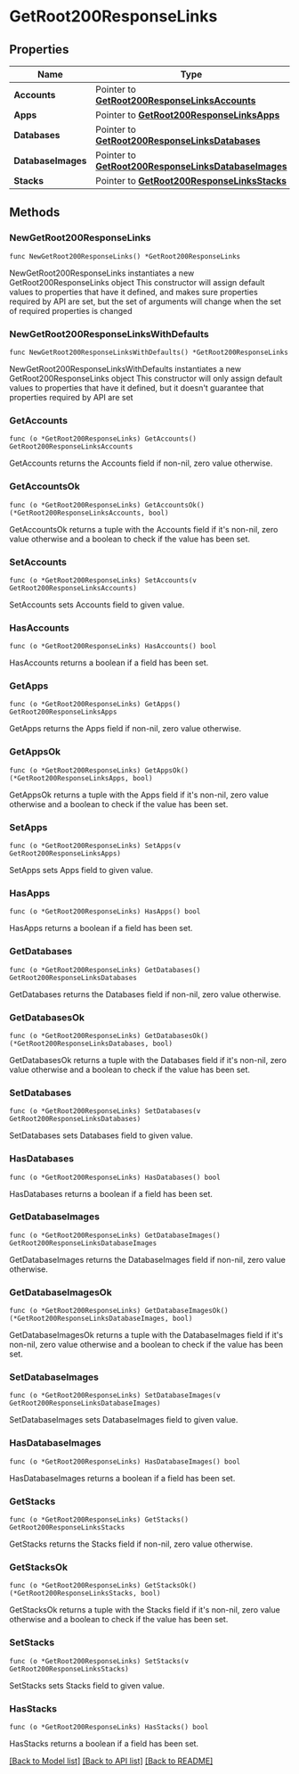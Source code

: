 # GetRoot200ResponseLinks

## Properties

Name | Type | Description | Notes
------------ | ------------- | ------------- | -------------
**Accounts** | Pointer to [**GetRoot200ResponseLinksAccounts**](GetRoot200ResponseLinksAccounts.md) |  | [optional] 
**Apps** | Pointer to [**GetRoot200ResponseLinksApps**](GetRoot200ResponseLinksApps.md) |  | [optional] 
**Databases** | Pointer to [**GetRoot200ResponseLinksDatabases**](GetRoot200ResponseLinksDatabases.md) |  | [optional] 
**DatabaseImages** | Pointer to [**GetRoot200ResponseLinksDatabaseImages**](GetRoot200ResponseLinksDatabaseImages.md) |  | [optional] 
**Stacks** | Pointer to [**GetRoot200ResponseLinksStacks**](GetRoot200ResponseLinksStacks.md) |  | [optional] 

## Methods

### NewGetRoot200ResponseLinks

`func NewGetRoot200ResponseLinks() *GetRoot200ResponseLinks`

NewGetRoot200ResponseLinks instantiates a new GetRoot200ResponseLinks object
This constructor will assign default values to properties that have it defined,
and makes sure properties required by API are set, but the set of arguments
will change when the set of required properties is changed

### NewGetRoot200ResponseLinksWithDefaults

`func NewGetRoot200ResponseLinksWithDefaults() *GetRoot200ResponseLinks`

NewGetRoot200ResponseLinksWithDefaults instantiates a new GetRoot200ResponseLinks object
This constructor will only assign default values to properties that have it defined,
but it doesn't guarantee that properties required by API are set

### GetAccounts

`func (o *GetRoot200ResponseLinks) GetAccounts() GetRoot200ResponseLinksAccounts`

GetAccounts returns the Accounts field if non-nil, zero value otherwise.

### GetAccountsOk

`func (o *GetRoot200ResponseLinks) GetAccountsOk() (*GetRoot200ResponseLinksAccounts, bool)`

GetAccountsOk returns a tuple with the Accounts field if it's non-nil, zero value otherwise
and a boolean to check if the value has been set.

### SetAccounts

`func (o *GetRoot200ResponseLinks) SetAccounts(v GetRoot200ResponseLinksAccounts)`

SetAccounts sets Accounts field to given value.

### HasAccounts

`func (o *GetRoot200ResponseLinks) HasAccounts() bool`

HasAccounts returns a boolean if a field has been set.

### GetApps

`func (o *GetRoot200ResponseLinks) GetApps() GetRoot200ResponseLinksApps`

GetApps returns the Apps field if non-nil, zero value otherwise.

### GetAppsOk

`func (o *GetRoot200ResponseLinks) GetAppsOk() (*GetRoot200ResponseLinksApps, bool)`

GetAppsOk returns a tuple with the Apps field if it's non-nil, zero value otherwise
and a boolean to check if the value has been set.

### SetApps

`func (o *GetRoot200ResponseLinks) SetApps(v GetRoot200ResponseLinksApps)`

SetApps sets Apps field to given value.

### HasApps

`func (o *GetRoot200ResponseLinks) HasApps() bool`

HasApps returns a boolean if a field has been set.

### GetDatabases

`func (o *GetRoot200ResponseLinks) GetDatabases() GetRoot200ResponseLinksDatabases`

GetDatabases returns the Databases field if non-nil, zero value otherwise.

### GetDatabasesOk

`func (o *GetRoot200ResponseLinks) GetDatabasesOk() (*GetRoot200ResponseLinksDatabases, bool)`

GetDatabasesOk returns a tuple with the Databases field if it's non-nil, zero value otherwise
and a boolean to check if the value has been set.

### SetDatabases

`func (o *GetRoot200ResponseLinks) SetDatabases(v GetRoot200ResponseLinksDatabases)`

SetDatabases sets Databases field to given value.

### HasDatabases

`func (o *GetRoot200ResponseLinks) HasDatabases() bool`

HasDatabases returns a boolean if a field has been set.

### GetDatabaseImages

`func (o *GetRoot200ResponseLinks) GetDatabaseImages() GetRoot200ResponseLinksDatabaseImages`

GetDatabaseImages returns the DatabaseImages field if non-nil, zero value otherwise.

### GetDatabaseImagesOk

`func (o *GetRoot200ResponseLinks) GetDatabaseImagesOk() (*GetRoot200ResponseLinksDatabaseImages, bool)`

GetDatabaseImagesOk returns a tuple with the DatabaseImages field if it's non-nil, zero value otherwise
and a boolean to check if the value has been set.

### SetDatabaseImages

`func (o *GetRoot200ResponseLinks) SetDatabaseImages(v GetRoot200ResponseLinksDatabaseImages)`

SetDatabaseImages sets DatabaseImages field to given value.

### HasDatabaseImages

`func (o *GetRoot200ResponseLinks) HasDatabaseImages() bool`

HasDatabaseImages returns a boolean if a field has been set.

### GetStacks

`func (o *GetRoot200ResponseLinks) GetStacks() GetRoot200ResponseLinksStacks`

GetStacks returns the Stacks field if non-nil, zero value otherwise.

### GetStacksOk

`func (o *GetRoot200ResponseLinks) GetStacksOk() (*GetRoot200ResponseLinksStacks, bool)`

GetStacksOk returns a tuple with the Stacks field if it's non-nil, zero value otherwise
and a boolean to check if the value has been set.

### SetStacks

`func (o *GetRoot200ResponseLinks) SetStacks(v GetRoot200ResponseLinksStacks)`

SetStacks sets Stacks field to given value.

### HasStacks

`func (o *GetRoot200ResponseLinks) HasStacks() bool`

HasStacks returns a boolean if a field has been set.


[[Back to Model list]](../README.md#documentation-for-models) [[Back to API list]](../README.md#documentation-for-api-endpoints) [[Back to README]](../README.md)


